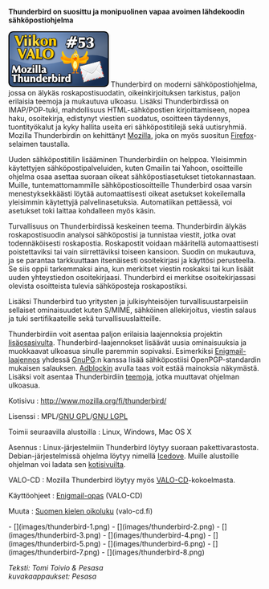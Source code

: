<!--
Title: 2x01 Mozilla Thunderbird - Viikon VALO #53
Date: 2012/01/01
Pageimage: valo53-Thunderbird.png
Tags: Windows,Linux,Mac OS X,Sähköposti,Viestintä,Internet
-->

**Thunderbird on suosittu ja monipuolinen vapaa avoimen lähdekoodin
sähköpostiohjelma**

![](images/valo53-Thunderbird.png "fig:valo53-Thunderbird.png") Thunderbird on
moderni sähköpostiohjelma, jossa on älykäs roskapostisuodatin,
oikeinkirjoituksen tarkistus, paljon erilaisia teemoja ja mukautuva
ulkoasu. Lisäksi Thunderbirdissä on IMAP/POP-tuki, mahdollisuus
HTML-sähköpostien kirjoittamiseen, nopea haku, osoitekirja, edistynyt
viestien suodatus, osoitteen täydennys, tuontityökalut ja kyky hallita
useita eri sähköpostitilejä sekä uutisryhmiä. Mozilla Thunderbirdin on
kehittänyt [Mozilla](http://www.mozilla.org/about/governance.html), joka
on myös suositun [Firefox](Firefox "wikilink")-selaimen taustalla.

Uuden sähköpostitilin lisääminen Thunderbirdiin on helppoa. Yleisimmin
käytettyjen sähköpostipalveluiden, kuten Gmailin tai Yahoon, osoitteille
ohjelma osaa asettaa suoraan oikeat sähköpostiasetukset tietokannastaan.
Muille, tuntemattomammille sähköpostiosoitteille Thunderbird osaa varsin
menestyksekkäästi löytää automaattisesti oikeat asetukset kokeilemalla
yleisimmin käytettyjä palvelinasetuksia. Automatiikan pettäessä, voi
asetukset toki laittaa kohdalleen myös käsin.

Turvallisuus on Thunderbirdissä keskeinen teema. Thunderbirdin älykäs
roskapostisuodin analysoi sähköpostisi ja tunnistaa viestit, jotka ovat
todennäköisesti roskapostia. Roskapostit voidaan määritellä
automaattisesti poistettaviksi tai vain siirrettäviksi toiseen kansioon.
Suodin on mukautuva, ja se parantaa tarkkuuttaan itsenäisesti
osoitekirjasi ja käyttösi perusteella. Se siis oppii tarkemmaksi aina,
kun merkitset viestin roskaksi tai kun lisäät uuden yhteystiedon
osoitekirjaasi. Thunderbird ei merkitse osoitekirjassasi olevista
osoitteista tulevia sähköposteja roskapostiksi.

Lisäksi Thunderbird tuo yritysten ja julkisyhteisöjen
turvallisuustarpeisiin sellaiset ominaisuudet kuten S/MIME, sähköinen
allekirjoitus, viestin salaus ja tuki sertifikaateille sekä
turvallisuuslaitteille.

Thunderbirdiin voit asentaa paljon erilaisia laajennoksia projektin
[lisäosasivulta](https://addons.mozilla.org/fi/thunderbird/).
Thunderbird-laajennokset lisäävät uusia ominaisuuksia ja muokkaavat
ulkoasua sinulle paremmin sopivaksi. Esimerkiksi
[Enigmail-laajennos](https://addons.mozilla.org/fi/thunderbird/addon/enigmail/?src=cb-dl-featured)
yhdessä [GnuPG](GnuPG "wikilink"):n kanssa lisää sähköpostiisi
OpenPGP-standardin mukaisen salauksen.
[Adblockin](https://addons.mozilla.org/fi/thunderbird/addon/adblock-plus/?src=cb-dl-featured)
avulla taas voit estää mainoksia näkymästä. Lisäksi voit asentaa
Thunderbirdiin
[teemoja](https://addons.mozilla.org/fi/thunderbird/themes/), jotka
muuttavat ohjelman ulkoasua.

Kotisivu
:   <http://www.mozilla.org/fi/thunderbird/>

Lisenssi
:   MPL/[GNU GPL](GNU_GPL)/[GNU LGPL](GNU_LGPL)

Toimii seuraavilla alustoilla
:   Linux, Windows, Mac OS X

Asennus
:   Linux-järjestelmiin Thunderbird löytyy suoraan pakettivarastosta.
    Debian-järjestelmissä ohjelma löytyy nimellä
    [Icedove](http://en.wikipedia.org/wiki/Mozilla_Corporation_software_rebranded_by_the_Debian_project).
    Muille alustoille ohjelman voi ladata sen
    [kotisivuilta](http://www.mozilla.org/fi/thunderbird/).

VALO-CD
:   Mozilla Thunderbird löytyy myös
    [VALO-CD](http://www.valo-cd.fi/ilmainen_thunderbird)-kokoelmasta.

Käyttöohjeet
:   [Enigmail-opas](http://archive.valo-cd.org/oppaat/enigmail-opas.html)
    (VALO-CD)

Muuta
:   [Suomen kielen
    oikoluku](http://www.valo-cd.fi/ohjelmat/thunderbird/addon-3826-latest.xpi)
    (valo-cd.fi)

<div class="psgallery" markdown="1">
-   [](images/thunderbird-1.png)
-   [](images/thunderbird-2.png)
-   [](images/thunderbird-3.png)
-   [](images/thunderbird-4.png)
-   [](images/thunderbird-5.png)
-   [](images/thunderbird-6.png)
-   [](images/thunderbird-7.png)
-   [](images/thunderbird-8.png)
</div>

*Teksti: Tomi Toivio & Pesasa* <br />
*kuvakaappaukset: Pesasa*
